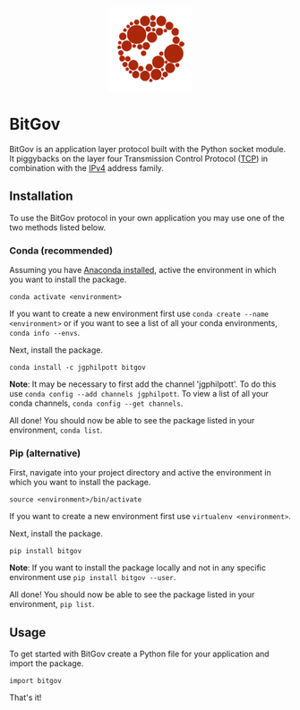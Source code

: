 <p align="center">
  <img width="150" height="150" src="https://github.com/jgphilpott/bitgov/blob/master/icon.png">
</p>

# BitGov

BitGov is an application layer protocol built with the Python socket module. It piggybacks on the layer four Transmission Control Protocol ([TCP](https://en.wikipedia.org/wiki/Transmission_Control_Protocol)) in combination with the [IPv4](https://en.wikipedia.org/wiki/IPv4) address family.

## Installation

To use the BitGov protocol in your own application you may use one of the two methods listed below.

### Conda (recommended)

Assuming you have [Anaconda installed](https://docs.anaconda.com/anaconda/install/), active the environment in which you want to install the package.

```
conda activate <environment>
```

If you want to create a new environment first use `conda create --name <environment>` or if you want to see a list of all your conda environments, `conda info --envs`.

Next, install the package.

```
conda install -c jgphilpott bitgov
```

**Note**: It may be necessary to first add the channel 'jgphilpott'. To do this use `conda config --add channels jgphilpott`. To view a list of all your conda channels, `conda config --get channels`.

All done! You should now be able to see the package listed in your environment, `conda list`.

### Pip (alternative)

First, navigate into your project directory and active the environment in which you want to install the package.

```
source <environment>/bin/activate
```

If you want to create a new environment first use `virtualenv <environment>`.

Next, install the package.

```
pip install bitgov
```

**Note**: If you want to install the package locally and not in any specific environment use `pip install bitgov --user`.

All done! You should now be able to see the package listed in your environment, `pip list`.

## Usage

To get started with BitGov create a Python file for your application and import the package.

```
import bitgov
```

That's it!
